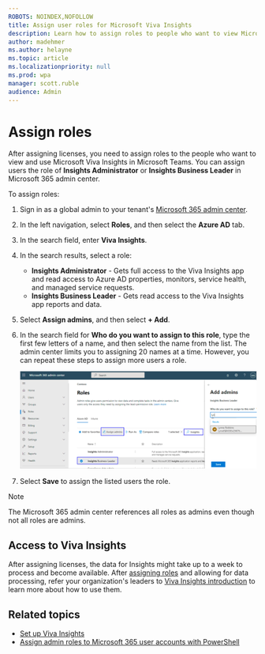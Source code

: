 ```yaml
---
ROBOTS: NOINDEX,NOFOLLOW
title: Assign user roles for Microsoft Viva Insights
description: Learn how to assign roles to people who want to view Microsoft Viva Insights (synonymous with Workplace Analytics insights in Microsoft 365)
author: madehmer
ms.author: helayne
ms.topic: article
ms.localizationpriority: null 
ms.prod: wpa
manager: scott.ruble
audience: Admin
---
```


# Assign roles

After assigning licenses, you need to assign roles to the people who want to view and use Microsoft Viva Insights in Microsoft Teams. You can assign users the role of **Insights Administrator** or **Insights Business Leader** in Microsoft 365 admin center.

To assign roles:

1. Sign in as a global admin to your tenant's [Microsoft 365 admin center](https://admin.microsoft.com/adminportal).
2. In the left navigation, select **Roles**, and then select the **Azure AD** tab.
3. In the search field, enter **Viva Insights**.
4. In the search results, select a role:

   * **Insights Administrator** - Gets full access to the Viva Insights app and read access to Azure AD properties, monitors, service health, and managed service requests.
   * **Insights Business Leader** - Gets read access to the Viva Insights app reports and data.

5. Select **Assign admins**, and then select **+ Add**.
6. In the search field for **Who do you want to assign to this role**, type the first few letters of a name, and then select the name from the list. The admin center limits you to assigning 20 names at a time. However, you can repeat these steps to assign more users a role.

    ![Assign the selected role.](./images/assign-role.png)

7. Select **Save** to assign the listed users the role.

>[!Note]
>The Microsoft 365 admin center references all roles as admins even though not all roles are admins.

## Access to Viva Insights

After assigning licenses, the data for Insights might take up to a week to process and become available. After [assigning roles](assign-roles.md) and allowing for data processing, refer your organization's leaders to [Viva Insights introduction](./intro.md) to learn more about how to use them.

## Related topics

* [Set up Viva Insights](setup.md)
* [Assign admin roles to Microsoft 365 user accounts with PowerShell](/microsoft-365/enterprise/assign-roles-to-user-accounts-with-microsoft-365-powershell)

